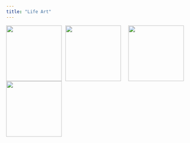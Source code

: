 ```yaml
---
title: "Life Art"
---
```


<div style=" clear: both;">
    <a href="/lifeart/2019-06-24_brother/"><img align="left" src="/lifeart/2019-06-24_brother/brother.png" style="margin-right: 10px; object-fit: cover; width: 150px;  height: 150px;"></a>
    <a href="/lifeart/2019-06-24_the-little-mermaid"><img align="left" src="/lifeart/2019-06-24_the-little-mermaid/mermaid1.png" style="margin-right: 10px; object-fit: cover; width: 150px;  height: 150px; "></a>
    <a href="/lifeart/2019-06-24_the-little-mermaid"><img align="left" src="/lifeart/2019-06-24_the-little-mermaid/mermaid2.png" style="margin-left: 10px; object-fit: cover; width: 150px;  height: 150px; "></a>
    <a href="/lifeart/2019-06-24_the-little-mermaid"><img align="left" src="/lifeart/2019-06-24_the-little-mermaid/mermaid3.png" style="margin-right: 10px; object-fit: cover; width: 150px;  height: 150px; "></a>
</div>
<div style=" clear: both;">
</div>
 